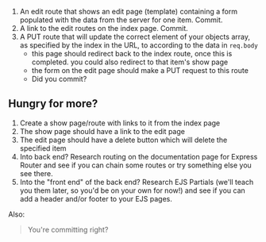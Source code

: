 
1. An edit route that shows an edit page (template) containing a form populated with the data from the server for one item. Commit.
1. A link to the edit routes on the index page. Commit.
1. A PUT route that will update the correct element of your objects array, as specified by the index in the URL, to according to the data in `req.body`
    - this page should redirect back to the index route, once this is completed.  you could also redirect to that item's show page 
    - the form on the edit page should make a PUT request to this route
    - Did you commit?
    
## Hungry for more?

1. Create a show page/route with links to it from the index page
1. The show page should have a link to the edit page
1. The edit page should have a delete button which will delete the specified item
1. Into back end? Research routing on the documentation page for Express Router and see if you can chain some routes or try something else you see there.
1. Into the "front end" of the back end?  Research EJS Partials (we'll teach you them later, so you'd be on your own for now!) and see if you can add a header and/or footer to your EJS pages.

Also:
>You're committing right?

